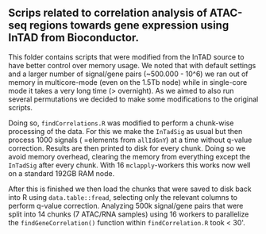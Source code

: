 ## Scrips related to correlation analysis of ATAC-seq regions towards gene expression using InTAD from Bioconductor.

This folder contains scripts that were modified from the InTAD source to have better control over memory usage.
We noted that with default settings and a larger number of signal/gene pairs (~500.000 - 10^6) we ran out of memory in 
multicore-mode (even on the 1.5Tb node) while in single-core mode it takes a very long time (> overnight).
As we aimed to also run several permutations we decided to make some modifications to the original scripts.

Doing so, `findCorrelations.R` was modified to perform a chunk-wise processing of the data. 
For this we make the `InTadSig` as usual but then process 1000 signals ( =elements from `allIdGnY`)
at a time without q-value correction. Results are then printed to disk for every chunk.
Doing so we avoid memory overhead, clearing the memory from everything except the `InTadSig` after every chunk.
With 16 `mclapply`-workers this works now well on a standard 192GB RAM node.

After this is finished we then load the chunks that were saved to disk back into R using `data.table::fread`,
selecting only the relevant columns to perform q-value correction. Analyzing 500k signal/gene pairs that were split
into 14 chunks (7 ATAC/RNA samples) using 16 workers to parallelize the `findGeneCorrelation()` function within
`findCorrelation.R` took < 30'.
